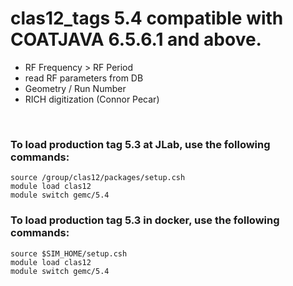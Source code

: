 # clas12_tags 5.4 compatible with COATJAVA 6.5.6.1 and above.

- RF Frequency > RF Period 
- read RF parameters from DB
- Geometry / Run Number
- RICH digitization (Connor Pecar)

<br>

### To load production tag 5.3 at JLab, use the following commands:

```
source /group/clas12/packages/setup.csh
module load clas12
module switch gemc/5.4
```

### To load production tag 5.3 in docker, use the following commands:

```
source $SIM_HOME/setup.csh
module load clas12
module switch gemc/5.4
```

<br>
   